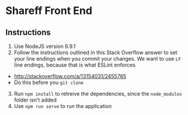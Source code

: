 # Shareff Front End		
## Instructions		
1. Use NodeJS version 6.9.1		
2. Follow the instructions outlined in this Stack Overflow answer to set your line endings when you commit your changes. We want to use `LF` line endings, because that is what ESLint enforces		
  * http://stackoverflow.com/a/13154031/2455765		
  * Do this before you `git clone`		
3. Run `npm install` to retreive the dependencies, since the `node_modules` folder isn't added		
4. Use `npm run serve` to run the application
